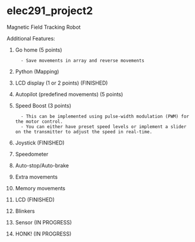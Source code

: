 # elec291_project2
Magnetic Field Tracking Robot

Additional Features:
1. Go home (5 points) 
         
         - Save movements in array and reverse movements


2. Python (Mapping)
3. LCD display (1 or 2 points) (FINISHED)
4. Autopilot  (predefined movements) (5 points)
5. Speed Boost (3 points)
         
         - This can be implemented using pulse-width modulation (PWM) for the motor control. 
         - You can either have preset speed levels or implement a slider on the transmitter to adjust the speed in real-time.


6. Joystick (FINISHED) 
7. Speedometer
8. Auto-stop/Auto-brake
9. Extra movements
10. Memory movements
11. LCD (FINISHED)
12. Blinkers
13. Sensor (IN PROGRESS)
14. HONK! (IN PROGRESS)
